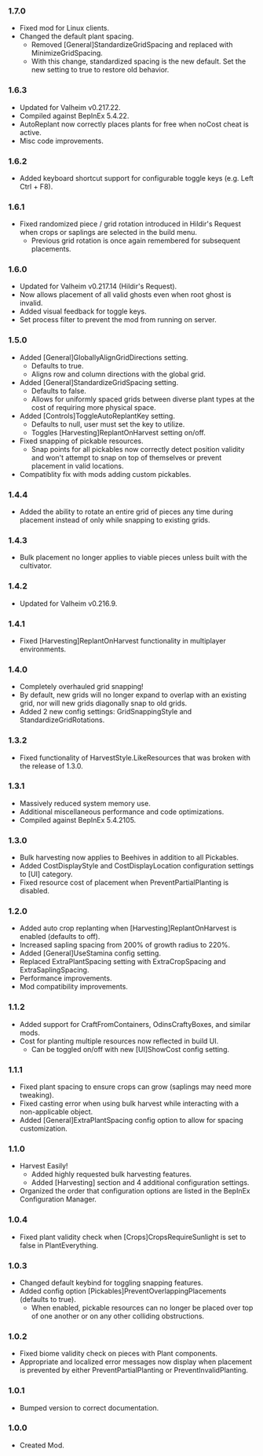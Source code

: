 ### 1.7.0
- Fixed mod for Linux clients.
- Changed the default plant spacing.
	- Removed [General]StandardizeGridSpacing and replaced with MinimizeGridSpacing.
	- With this change, standardized spacing is the new default. Set the new setting to true to restore old behavior.

### 1.6.3
- Updated for Valheim v0.217.22.
- Compiled against BepInEx 5.4.22.
- AutoReplant now correctly places plants for free when noCost cheat is active.
- Misc code improvements.

### 1.6.2
- Added keyboard shortcut support for configurable toggle keys (e.g. Left Ctrl + F8).

### 1.6.1
- Fixed randomized piece / grid rotation introduced in Hildir's Request when crops or saplings are selected in the build menu.
	- Previous grid rotation is once again remembered for subsequent placements.

### 1.6.0
- Updated for Valheim v0.217.14 (Hildir's Request).
- Now allows placement of all valid ghosts even when root ghost is invalid.
- Added visual feedback for toggle keys.
- Set process filter to prevent the mod from running on server.

### 1.5.0
- Added [General]GloballyAlignGridDirections setting.
	- Defaults to true.
	- Aligns row and column directions with the global grid.
- Added [General]StandardizeGridSpacing setting.
	- Defaults to false.
	- Allows for uniformly spaced grids between diverse plant types at the cost of requiring more physical space.
- Added [Controls]ToggleAutoReplantKey setting.
	- Defaults to null, user must set the key to utilize.
	- Toggles [Harvesting]ReplantOnHarvest setting on/off.
- Fixed snapping of pickable resources.
	- Snap points for all pickables now correctly detect position validity and won't attempt to snap on top of themselves or prevent placement in valid locations.
- Compatiblity fix with mods adding custom pickables.

### 1.4.4
- Added the ability to rotate an entire grid of pieces any time during placement instead of only while snapping to existing grids.

### 1.4.3
- Bulk placement no longer applies to viable pieces unless built with the cultivator.

### 1.4.2
- Updated for Valheim v0.216.9.

### 1.4.1
- Fixed [Harvesting]ReplantOnHarvest functionality in multiplayer environments.

### 1.4.0
- Completely overhauled grid snapping!
- By default, new grids will no longer expand to overlap with an existing grid, nor will new grids diagonally snap to old grids.
- Added 2 new config settings: GridSnappingStyle and StandardizeGridRotations.

### 1.3.2
- Fixed functionality of HarvestStyle.LikeResources that was broken with the release of 1.3.0.

### 1.3.1
- Massively reduced system memory use.
- Additional miscellaneous performance and code optimizations.
- Compiled against BepInEx 5.4.2105.

### 1.3.0
- Bulk harvesting now applies to Beehives in addition to all Pickables.
- Added CostDisplayStyle and CostDisplayLocation configuration settings to [UI] category.
- Fixed resource cost of placement when PreventPartialPlanting is disabled.

### 1.2.0
- Added auto crop replanting when [Harvesting]ReplantOnHarvest is enabled (defaults to off).
- Increased sapling spacing from 200% of growth radius to 220%.
- Added [General]UseStamina config setting.
- Replaced ExtraPlantSpacing setting with ExtraCropSpacing and ExtraSaplingSpacing.
- Performance improvements.
- Mod compatibility improvements.

### 1.1.2
- Added support for CraftFromContainers, OdinsCraftyBoxes, and similar mods.
- Cost for planting multiple resources now reflected in build UI.
	- Can be toggled on/off with new [UI]ShowCost config setting.

### 1.1.1
- Fixed plant spacing to ensure crops can grow (saplings may need more tweaking).
- Fixed casting error when using bulk harvest while interacting with a non-applicable object.
- Added [General]ExtraPlantSpacing config option to allow for spacing customization.

### 1.1.0
- Harvest Easily!
	- Added highly requested bulk harvesting features.
	- Added [Harvesting] section and 4 additional configuration settings.
- Organized the order that configuration options are listed in the BepInEx Configuration Manager.

### 1.0.4
- Fixed plant validity check when [Crops]CropsRequireSunlight is set to false in PlantEverything.

### 1.0.3
- Changed default keybind for toggling snapping features.
- Added config option [Pickables]PreventOverlappingPlacements (defaults to true).
	- When enabled, pickable resources can no longer be placed over top of one another or on any other colliding obstructions.

### 1.0.2
- Fixed biome validity check on pieces with Plant components.
- Appropriate and localized error messages now display when placement is prevented by either PreventPartialPlanting or PreventInvalidPlanting.

### 1.0.1
- Bumped version to correct documentation.

### 1.0.0
- Created Mod.